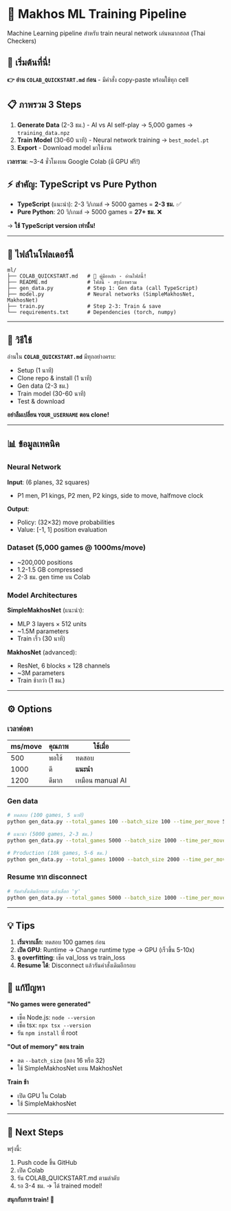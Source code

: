 # 🧠 Makhos ML Training Pipeline

Machine Learning pipeline สำหรับ train neural network เล่นหมากฮอส (Thai Checkers)

## 🚀 เริ่มต้นที่นี่!

**👉 อ่าน `COLAB_QUICKSTART.md` ก่อน** - มีคำสั่ง copy-paste พร้อมใช้ทุก cell

## 📋 ภาพรวม 3 Steps

1. **Generate Data** (2-3 ชม.) - AI vs AI self-play → 5,000 games → `training_data.npz`
2. **Train Model** (30-60 นาที) - Neural network training → `best_model.pt`
3. **Export** - Download model มาใช้งาน

**เวลารวม**: ~3-4 ชั่วโมงบน Google Colab (มี GPU ฟรี!)

## ⚡ สำคัญ: TypeScript vs Pure Python

- **TypeScript** (แนะนำ): 2-3 วิ/เกมส์ → 5000 games = **2-3 ชม.** ✅
- **Pure Python**: 20 วิ/เกมส์ → 5000 games = **27+ ชม.** ❌

→ **ใช้ TypeScript version เท่านั้น!**

---

## 📁 ไฟล์ในโฟลเดอร์นี้

```
ml/
├── COLAB_QUICKSTART.md   # 📘 คู่มือหลัก - อ่านไฟล์นี้!
├── README.md             # ไฟล์นี้ - สรุปภาพรวม
├── gen_data.py           # Step 1: Gen data (call TypeScript)
├── model.py              # Neural networks (SimpleMakhosNet, MakhosNet)
├── train.py              # Step 2-3: Train & save
└── requirements.txt      # Dependencies (torch, numpy)
```

---

## 📖 วิธีใช้

อ่านใน **`COLAB_QUICKSTART.md`** มีทุกอย่างครบ:
- Setup (1 นาที)
- Clone repo & install (1 นาที)
- Gen data (2-3 ชม.)
- Train model (30-60 นาที)
- Test & download

**อย่าลืมเปลี่ยน `YOUR_USERNAME` ตอน clone!**

---

## 📊 ข้อมูลเทคนิค

### Neural Network

**Input**: (6 planes, 32 squares)
- P1 men, P1 kings, P2 men, P2 kings, side to move, halfmove clock

**Output**:
- Policy: (32×32) move probabilities
- Value: [-1, 1] position evaluation

### Dataset (5,000 games @ 1000ms/move)
- ~200,000 positions
- 1.2-1.5 GB compressed
- 2-3 ชม. gen time บน Colab

### Model Architectures

**SimpleMakhosNet** (แนะนำ):
- MLP 3 layers × 512 units
- ~1.5M parameters
- Train เร็ว (30 นาที)

**MakhosNet** (advanced):
- ResNet, 6 blocks × 128 channels
- ~3M parameters
- Train ช้ากว่า (1 ชม.)

---

## ⚙️ Options

### เวลาต่อตา
| ms/move | คุณภาพ | ใช้เมื่อ |
|---------|--------|---------|
| 500 | พอใช้ | ทดสอบ |
| 1000 | ดี | **แนะนำ** |
| 1200 | ดีมาก | เหมือน manual AI |

### Gen data
```bash
# ทดสอบ (100 games, 5 นาที)
python gen_data.py --total_games 100 --batch_size 100 --time_per_move 500

# แนะนำ (5000 games, 2-3 ชม.)
python gen_data.py --total_games 5000 --batch_size 1000 --time_per_move 1000

# Production (10k games, 5-6 ชม.)
python gen_data.py --total_games 10000 --batch_size 2000 --time_per_move 1000
```

### Resume หาก disconnect
```bash
# รันคำสั่งเดิมอีกรอบ แล้วเลือก 'y'
python gen_data.py --total_games 5000 --batch_size 1000 --time_per_move 1000
```

---

## 💡 Tips

1. **เริ่มจากเล็ก**: ทดสอบ 100 games ก่อน
2. **เปิด GPU**: Runtime → Change runtime type → GPU (เร็วขึ้น 5-10x)
3. **ดู overfitting**: เช็ค val_loss vs train_loss
4. **Resume ได้**: Disconnect แล้วรันคำสั่งเดิมอีกรอบ

## 🐛 แก้ปัญหา

**"No games were generated"**
- เช็ค Node.js: `node --version`
- เช็ค tsx: `npx tsx --version`
- รัน `npm install` ที่ root

**"Out of memory" ตอน train**
- ลด `--batch_size` (ลอง 16 หรือ 32)
- ใช้ SimpleMakhosNet แทน MakhosNet

**Train ช้า**
- เปิด GPU ใน Colab
- ใช้ SimpleMakhosNet

---

## 🎯 Next Steps

พรุ่งนี้:
1. Push code ขึ้น GitHub
2. เปิด Colab
3. รัน COLAB_QUICKSTART.md ตามลำดับ
4. รอ 3-4 ชม. → ได้ trained model!

**สนุกกับการ train! 🚀**